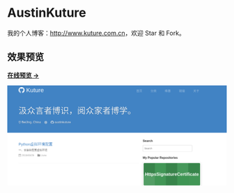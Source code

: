 # AustinKuture

我的个人博客：<http://www.kuture.com.cn>，欢迎 Star 和 Fork。

## 效果预览

**[在线预览 &rarr;](http://www.kuture.com.cn)**

![screenshot home](/images/home_pic.png)

